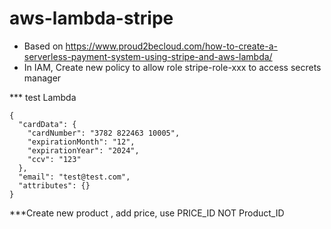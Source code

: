 # aws-lambda-stripe
* Based on https://www.proud2becloud.com/how-to-create-a-serverless-payment-system-using-stripe-and-aws-lambda/
* In IAM, Create new policy to allow role stripe-role-xxx to access secrets manager

*** test Lambda 
```
{
  "cardData": {
    "cardNumber": "3782 822463 10005",
    "expirationMonth": "12",
    "expirationYear": "2024",
    "ccv": "123"
  },
  "email": "test@test.com",
  "attributes": {}
}

```
***Create new product , add price, use PRICE_ID NOT Product_ID
